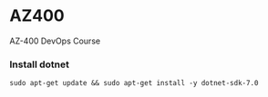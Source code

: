 # AZ400
AZ-400 DevOps Course


### Install dotnet
```
sudo apt-get update && sudo apt-get install -y dotnet-sdk-7.0
```